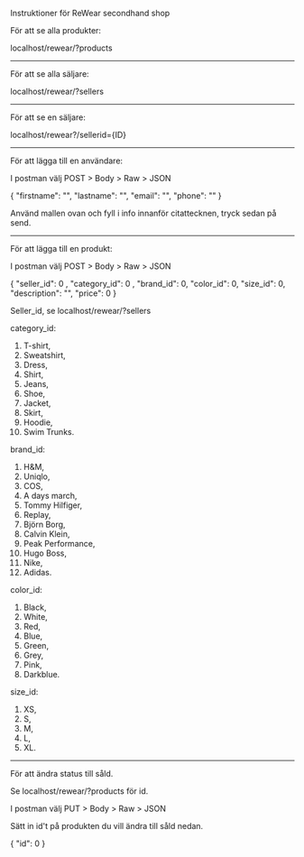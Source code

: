 Instruktioner för ReWear secondhand shop

För att se alla produkter:

localhost/rewear/?products

---

För att se alla säljare:

localhost/rewear/?sellers

---

För att se en säljare:

localhost/rewear?/sellerid={ID}

---

För att lägga till en användare:

I postman välj POST > Body > Raw > JSON

{
"firstname": "",
"lastname": "",
"email": "",
"phone": ""
}

Använd mallen ovan och fyll i info innanför citattecknen, tryck sedan på send.

---

För att lägga till en produkt:

I postman välj POST > Body > Raw > JSON

{
"seller_id": 0 ,
"category_id": 0 ,
"brand_id": 0,
"color_id": 0,
"size_id": 0,
"description": "",
"price": 0
}

Seller_id, se localhost/rewear/?sellers

category_id:

1. T-shirt,
2. Sweatshirt,
3. Dress,
4. Shirt,
5. Jeans,
6. Shoe,
7. Jacket,
8. Skirt,
9. Hoodie,
10. Swim Trunks.

brand_id:

1. H&M,
2. Uniqlo,
3. COS,
4. A days march,
5. Tommy Hilfiger,
6. Replay,
7. Björn Borg,
8. Calvin Klein,
9. Peak Performance,
10. Hugo Boss,
11. Nike,
12. Adidas.

color_id:

1. Black,
2. White,
3. Red,
4. Blue,
5. Green,
6. Grey,
7. Pink,
8. Darkblue.

size_id:

1. XS,
2. S,
3. M,
4. L,
5. XL.

---

För att ändra status till såld.

Se localhost/rewear/?products för id.

I postman välj PUT > Body > Raw > JSON

Sätt in id't på produkten du vill ändra till såld nedan.

{
"id": 0
}
